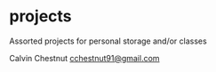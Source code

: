 projects
========

Assorted projects for personal storage and/or classes


Calvin Chestnut
cchestnut91@gmail.com
